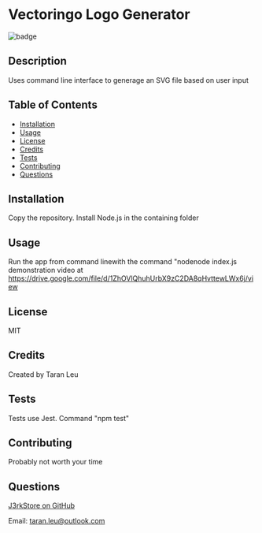# Vectoringo Logo Generator

![badge](https://img.shields.io/badge/license-MIT-blueviolet)

## Description

Uses command line interface to generage an SVG file based on user input

## Table of Contents

- [Installation](#installation)
- [Usage](#usage)
- [License](#license)
- [Credits](#credits)
- [Tests](#tests)
- [Contributing](#contributing)
- [Questions](#questions)

## Installation

Copy the repository. Install Node.js in the containing folder

## Usage

Run the app from command linewith the command "nodenode index.js
demonstration video at https://drive.google.com/file/d/1ZhOVlQhuhUrbX9zC2DA8qHvttewLWx6j/view

## License

MIT

## Credits

Created by Taran Leu

## Tests

Tests use Jest. Command "npm test"

## Contributing

Probably not worth your time

## Questions

[J3rkStore on GitHub](https://github.com/J3rkStore)

Email: taran.leu@outlook.com
